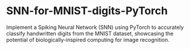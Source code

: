 # SNN-for-MNIST-digits-PyTorch
Implement a Spiking Neural Network (SNN) using PyTorch to accurately classify handwritten digits from the MNIST dataset, showcasing the potential of biologically-inspired computing for image recognition.
